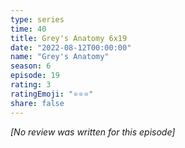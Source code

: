 ```yaml
---
type: series
time: 40
title: Grey's Anatomy 6x19
date: "2022-08-12T00:00:00"
name: "Grey's Anatomy"
season: 6
episode: 19
rating: 3
ratingEmoji: "⭐️⭐️⭐️"
share: false
---
```


*[No review was written for this episode]*